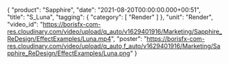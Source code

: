{
   "product": "Sapphire",
   "date": "2021-08-20T00:00:00.000+00:51",  
   "title": "S_Luna",
   "tagging": {
   "category": [
      "Render"
    ]
   },
   "unit": "Render",
   "video_id": "https://borisfx-com-res.cloudinary.com/video/upload/q_auto/v1629401916/Marketing/Sapphire_ReDesign/EffectExamples/Luna.mp4",
   "poster": "https://borisfx-com-res.cloudinary.com/video/upload/q_auto,f_auto/v1629401916/Marketing/Sapphire_ReDesign/EffectExamples/Luna.png"
}
